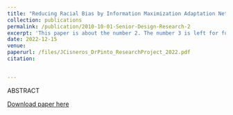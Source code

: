 ```yaml
---
title: "Reducing Racial Bias by Information Maximization Adaptation Network: A Review"
collection: publications
permalink: /publication/2010-10-01-Senior-Design-Research-2
excerpt: 'This paper is about the number 2. The number 3 is left for future work.'
date: 2022-12-15
venue: 
paperurl: /files/JCisneros_DrPinto_ResearchProject_2022.pdf
citation: 


---
```

ABSTRACT

[Download paper here](http://academicpages.github.io/files/paper2.pdf)

